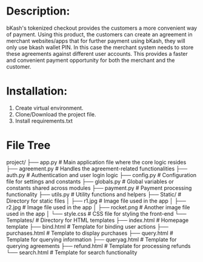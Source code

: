 # Description:
bKash's tokenized checkout provides the customers a more convenient way of payment. Using this product, the customers can create an agreement in merchant websites/apps that for further payment using bKash, they will only use bkash wallet PIN. In this case the merchant system needs to store these agreements against different user accounts. This provides a faster and convenient payment opportunity for both the merchant and the customer.

# Installation:
1. Create virtual environment.
2. Clone/Download the project file.
3. Install requirements.txt

# File Tree
project/ ├── app.py # Main application file where the core logic resides ├── agreement.py # Handles the agreement-related functionalities ├── auth.py # Authentication and user login logic ├── config.py # Configuration file for settings and constants ├── globals.py # Global variables or constants shared across modules ├── payment.py # Payment processing functionality ├── utils.py # Utility functions and helpers ├── Static/ # Directory for static files │ ├── r1.jpg # Image file used in the app │ ├── r2.jpg # Image file used in the app │ ├── rocket.png # Another image file used in the app │ └── style.css # CSS file for styling the front-end └── Templates/ # Directory for HTML templates ├── index.html # Homepage template ├── bind.html # Template for binding user actions ├── purchases.html # Template to display purchases ├── query.html # Template for querying information ├── queryag.html # Template for querying agreements ├── refund.html # Template for processing refunds └── search.html # Template for search functionality
  
